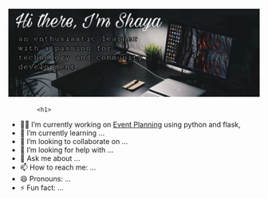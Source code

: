![alt text](/img/about.jpg)

```
        <h1> 
```
* 🧑‍💻 I’m currently working on <a href="https://github.com/devel0ver/Project/tree/master/project1">Event Planning</a> using python and flask, 
* 🌱 I’m currently learning ...
* 👯 I’m looking to collaborate on ...
* 🤔 I’m looking for help with ...
* 💬 Ask me about ...
* 📫 How to reach me: ...
* 😄 Pronouns: ...
* ⚡ Fun fact: ...

